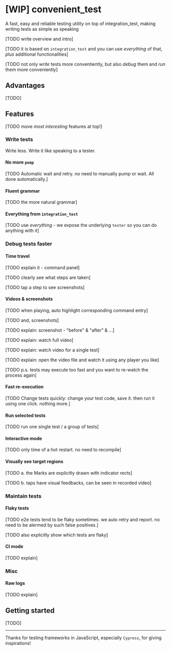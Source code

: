 # [WIP] convenient_test

A fast, easy and reliable testing utility on top of integration_test, making writing tests as simple as speaking

[TODO write overview and intro]

[TODO it is based on `integration_test` and you can use *everything* of that, *plus* additional functionalities]

[TODO not only *write* tests more conventiently, but also *debug* them and *run* them more conveniently]

## Advantages

[TODO]

## Features

[TODO move *most interesting* features at top!]

### Write tests

Write less. Write it like speaking to a tester.

#### No more `pump`

[TODO Automatic wait and retry. no need to manually pump or wait. All done automatically.]

#### Fluent grammar

[TODO the more natural grammar]

#### Everything from `integration_test`

[TODO use *everything* - we expose the underlying `tester` so you can do anything with it]

### Debug tests faster

#### Time travel

[TODO explain it - command panel]

[TODO clearly see what steps are taken]

[TODO tap a step to see screenshots]

#### Videos & screenshots

[TODO when playing, auto highlight corresponding command entry]

[TODO and, screenshots]

[TODO explain: screenshot - "before" & "after" & ...]

[TODO explain: watch full video]

[TODO explain: watch video for a single test]

[TODO explain: open the video file and watch it using any player you like]

[TODO p.s. tests may execute too fast and you want to re-watch the process again]

#### Fast re-execution

[TODO Change tests quickly: change your test code, save it. then run it using one click. nothing more.]

#### Run selected tests

[TODO run one single test / a group of tests]

#### Interactive mode

[TODO only time of a hot restart. no need to recompile]

#### Visually see target regions

[TODO a. the Marks are explicitly drawn with indicator rects]

[TODO b. taps have visual feedbacks, can be seen in recorded video]

### Maintain tests

#### Flaky tests

[TODO e2e tests tend to be flaky sometimes. we auto retry and report. no need to be alermed by such false positives.]

[TODO also explicitly show which tests are flaky]

#### CI mode

[TODO explain]

### Misc

#### Raw logs

[TODO explain]

## Getting started

[TODO]

---

Thanks for testing frameworks in JavaScript, especially `Cypress`, for giving inspirations!

